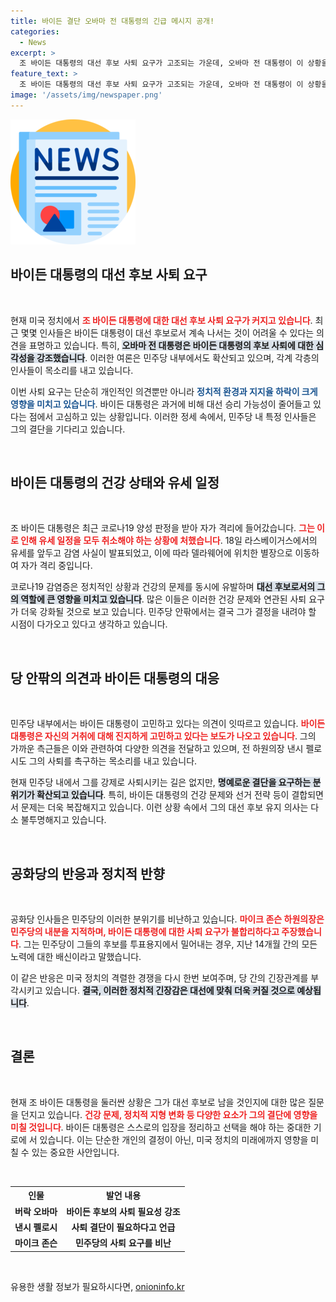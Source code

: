 ```yaml
---
title: 바이든 결단 오바마 전 대통령의 긴급 메시지 공개!
categories:
  - News
excerpt: >
  조 바이든 대통령의 대선 후보 사퇴 요구가 고조되는 가운데, 오바마 전 대통령이 이 상황을 심각하게 보고 있다는 소식이 전해졌다. 민주당 내부의 압력이 커지는 가운데, 바이든 대통령은 심사숙고가 필요할 듯하다. 클릭을 유도하는 이 기사를 통해 이 정치적 격변의 이면을 파헤쳐 보시기 바란다!
feature_text: >
  조 바이든 대통령의 대선 후보 사퇴 요구가 고조되는 가운데, 오바마 전 대통령이 이 상황을 심각하게 보고 있다는 소식이 전해졌다. 민주당 내부의 압력이 커지는 가운데, 바이든 대통령은 심사숙고가 필요할 듯하다. 클릭을 유도하는 이 기사를 통해 이 정치적 격변의 이면을 파헤쳐 보시기 바란다!
image: '/assets/img/newspaper.png'
---
```


<p><img src="/assets/img/newspaper.png" alt="kimp 속보" /></p>

<h2 data-ke-size="size26">바이든 대통령의 대선 후보 사퇴 요구</h2>

<p data-ke-size="size16">&nbsp;</p>

<p>현재 미국 정치에서 <b><span style="color: #ee2323;">조 바이든 대통령에 대한 대선 후보 사퇴 요구가 커지고 있습니다</span></b>. 최근 몇몇 인사들은 바이든 대통령이 대선 후보로서 계속 나서는 것이 어려울 수 있다는 의견을 표명하고 있습니다. 특히, <b><span style="background-color: #21538527;">오바마 전 대통령은 바이든 대통령의 후보 사퇴에 대한 심각성을 강조했습니다</span></b>. 이러한 여론은 민주당 내부에서도 확산되고 있으며, 각계 각층의 인사들이 목소리를 내고 있습니다.</p>

<p>이번 사퇴 요구는 단순히 개인적인 의견뿐만 아니라 <b><span style="color: #1a5490;">정치적 환경과 지지율 하락이 크게 영향을 미치고 있습니다</span></b>. 바이든 대통령은 과거에 비해 대선 승리 가능성이 줄어들고 있다는 점에서 고심하고 있는 상황입니다. 이러한 정세 속에서, 민주당 내 특정 인사들은 그의 결단을 기다리고 있습니다. </p>

<p data-ke-size="size16">&nbsp;</p>

<h2 data-ke-size="size26">바이든 대통령의 건강 상태와 유세 일정</h2>

<p data-ke-size="size16">&nbsp;</p>

<p>조 바이든 대통령은 최근 코로나19 양성 판정을 받아 자가 격리에 들어갔습니다. <b><span style="color: #ee2323;">그는 이로 인해 유세 일정을 모두 취소해야 하는 상황에 처했습니다</span></b>. 18일 라스베이거스에서의 유세를 앞두고 감염 사실이 발표되었고, 이에 따라 델라웨어에 위치한 별장으로 이동하여 자가 격리 중입니다.</p>

<p>코로나19 감염증은 정치적인 상황과 건강의 문제를 동시에 유발하며 <b><span style="background-color: #21538527;">대선 후보로서의 그의 역할에 큰 영향을 미치고 있습니다</span></b>. 많은 이들은 이러한 건강 문제와 연관된 사퇴 요구가 더욱 강화될 것으로 보고 있습니다. 민주당 안팎에서는 결국 그가 결정을 내려야 할 시점이 다가오고 있다고 생각하고 있습니다.</p>

<p data-ke-size="size16">&nbsp;</p>

<h2 data-ke-size="size26">당 안팎의 의견과 바이든 대통령의 대응</h2>

<p data-ke-size="size16">&nbsp;</p>

<p>민주당 내부에서는 바이든 대통령이 고민하고 있다는 의견이 잇따르고 있습니다. <b><span style="color: #ee2323;">바이든 대통령은 자신의 거취에 대해 진지하게 고민하고 있다는 보도가 나오고 있습니다</span></b>. 그의 가까운 측근들은 이와 관련하여 다양한 의견을 전달하고 있으며, 전 하원의장 낸시 펠로시도 그의 사퇴를 촉구하는 목소리를 내고 있습니다.</p>

<p>현재 민주당 내에서 그를 강제로 사퇴시키는 길은 없지만, <b><span style="background-color: #21538527;">명예로운 결단을 요구하는 분위기가 확산되고 있습니다</span></b>. 특히, 바이든 대통령의 건강 문제와 선거 전략 등이 결합되면서 문제는 더욱 복잡해지고 있습니다. 이런 상황 속에서 그의 대선 후보 유지 의사는 다소 불투명해지고 있습니다.</p>

<p data-ke-size="size16">&nbsp;</p>

<h2 data-ke-size="size26">공화당의 반응과 정치적 반향</h2>

<p data-ke-size="size16">&nbsp;</p>

<p>공화당 인사들은 민주당의 이러한 분위기를 비난하고 있습니다. <b><span style="color: #ee2323;">마이크 존슨 하원의장은 민주당의 내분을 지적하며, 바이든 대통령에 대한 사퇴 요구가 불합리하다고 주장했습니다</span></b>. 그는 민주당이 그들의 후보를 투표용지에서 밀어내는 경우, 지난 14개월 간의 모든 노력에 대한 배신이라고 말했습니다.</p>

<p>이 같은 반응은 미국 정치의 격렬한 경쟁을 다시 한번 보여주며, 당 간의 긴장관계를 부각시키고 있습니다. <b><span style="background-color: #21538527;">결국, 이러한 정치적 긴장감은 대선에 맞춰 더욱 커질 것으로 예상됩니다</span></b>. </p>

<p data-ke-size="size16">&nbsp;</p>

<h2 data-ke-size="size26">결론</h2>

<p data-ke-size="size16">&nbsp;</p>

<p>현재 조 바이든 대통령을 둘러싼 상황은 그가 대선 후보로 남을 것인지에 대한 많은 질문을 던지고 있습니다. <b><span style="color: #ee2323;">건강 문제, 정치적 지형 변화 등 다양한 요소가 그의 결단에 영향을 미칠 것입니다</span></b>. 바이든 대통령은 스스로의 입장을 정리하고 선택을 해야 하는 중대한 기로에 서 있습니다. 이는 단순한 개인의 결정이 아닌, 미국 정치의 미래에까지 영향을 미칠 수 있는 중요한 사안입니다. </p>

<p data-ke-size="size16">&nbsp;</p>

<table style="width: 100%;">
  <tr>
    <th style="text-align: center;"><b>인물</b></th>
    <th style="text-align: center;"><b>발언 내용</b></th>
  </tr>
  <tr>
    <td style="text-align: center; height: 17px;"><b>버락 오바마</b></td>
    <td style="text-align: center; height: 17px;"><b>바이든 후보의 사퇴 필요성 강조</b></td>
  </tr>
  <tr>
    <td style="text-align: center; height: 17px;"><b>낸시 펠로시</b></td>
    <td style="text-align: center; height: 17px;"><b>사퇴 결단이 필요하다고 언급</b></td>
  </tr>
  <tr>
    <td style="text-align: center; height: 17px;"><b>마이크 존슨</b></td>
    <td style="text-align: center; height: 17px;"><b>민주당의 사퇴 요구를 비난</b></td>
  </tr>
</table>

<p data-ke-size="size16">&nbsp;</p>
유용한 생활 정보가 필요하시다면, <a href="https://onioninfo.kr" rel="dofollow">onioninfo.kr</a>


